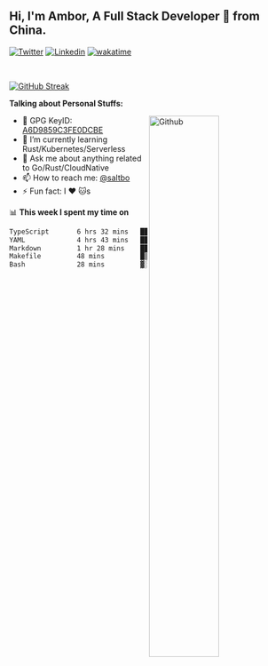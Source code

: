 ## Hi, I'm Ambor, A Full Stack Developer 🚀 from China.

[![Twitter](https://img.shields.io/badge/-saltbo-1ca0f1?style=flat&logo=twitter&logoColor=white)](https://twitter.com/rdsaltbo)
[![Linkedin](https://img.shields.io/badge/-saltbo-blue?style=flat&logo=Linkedin&logoColor=white)](https://www.linkedin.com/in/saltbo/)
[![wakatime](https://wakatime.com/badge/user/f82b1c77-faab-48cd-aef5-a12c0aff104b.svg)](https://wakatime.com/@f82b1c77-faab-48cd-aef5-a12c0aff104b)

&nbsp;  

[![GitHub Streak](http://github-readme-streak-stats.herokuapp.com?user=saltbo&hide_border=true&date_format=M%20j%5B%2C%20Y%5D)](https://git.io/streak-stats)

**Talking about Personal Stuffs:**
<!-- Any image aligned to the right. Beware the width  -->
<img width="50%" align="right" alt="Github" src="https://raw.githubusercontent.com/saltbo/saltbo/master/images/git-header.svg" />

- 🤘 GPG KeyID: [A6D9859C3FE0DCBE](https://saltbo.cn/pgp_keys.asc)
- 🌱 I’m currently learning Rust/Kubernetes/Serverless
- 💬 Ask me about anything related to Go/Rust/CloudNative
- 📫 How to reach me: [@saltbo](https://t.me/saltbo)
- ⚡ Fun fact: I :heart: :cat:s


📊 **This week I spent my time on**
<!--START_SECTION:waka-->

```txt
TypeScript       6 hrs 32 mins   ██████████▓░░░░░░░░░░░░░░   42.89 %
YAML             4 hrs 43 mins   ███████▓░░░░░░░░░░░░░░░░░   31.00 %
Markdown         1 hr 28 mins    ██▒░░░░░░░░░░░░░░░░░░░░░░   09.64 %
Makefile         48 mins         █▒░░░░░░░░░░░░░░░░░░░░░░░   05.27 %
Bash             28 mins         ▓░░░░░░░░░░░░░░░░░░░░░░░░   03.16 %
```

<!--END_SECTION:waka-->
